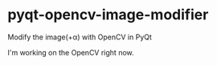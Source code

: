 # pyqt-opencv-image-modifier
Modify the image(+α) with OpenCV in PyQt

I'm working on the OpenCV right now.
